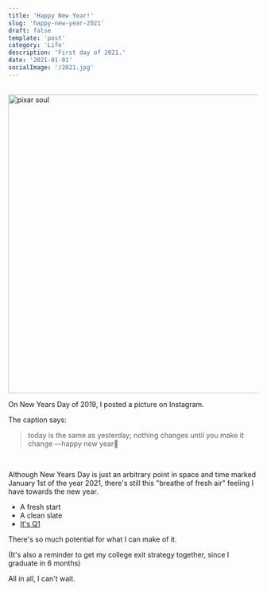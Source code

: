 ```yaml
---
title: 'Happy New Year!'
slug: 'happy-new-year-2021'
draft: false
template: 'post'
category: 'Life'
description: 'First day of 2021.'
date: '2021-01-01'
socialImage: '/2021.jpg'
---
```


<br />
<img src="/2021.jpg" alt="pixar soul" border="0" width="600">

<br />

On New Years Day of 2019, I posted a picture on Instagram.

The caption says:

<blockquote> 
today is the same as yesterday; nothing changes until you make it change —happy new year🎐
</blockquote>

<br />

Although New Years Day is just an arbitrary point in space and time marked January 1st of the year 2021, there's still this "breathe of fresh air" feeling I have towards the new year.

- A fresh start
- A clean slate
- [It's Q1](https://twitter.com/fromedome/status/1344871722227355650?s=20)

There's so much potential for what I can make of it.

(It's also a reminder to get my college exit strategy together, since I graduate in 6 months)

All in all, I can't wait.
